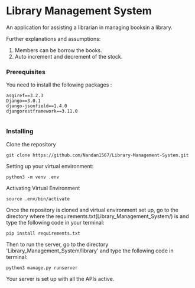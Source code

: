 # Library Management System
An application for assisting a librarian in managing booksin a library.

Further explanations and assumptions:

1. Members can be borrow the books.
2. Auto increment and decrement of the stock.

### Prerequisites

You need to install the following packages :

```
asgiref==3.2.3
Django==3.0.1
django-jsonfield==1.4.0
djangorestframework==3.11.0


```

### Installing

Clone the repository

```
git clone https://github.com/Nandan1567/Library-Management-System.git
```

Setting up your virtual environment:

```
python3 -m venv .env
```

Activating Virtual  Environment

```
source .env/bin/activate
```

Once the repository is cloned and virtual environment set up, go to the directory where the requirements.txt(Library_Management_System/) is and type the following code in your terminal:

```
pip install requirements.txt
```

Then to run the server, go to the directory 'Library_Management_System/library' and type the following code in terminal:

```
python3 manage.py runserver
```

Your server is set up with all the APIs active.


